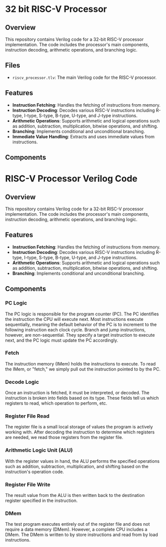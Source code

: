# 32 bit RISC-V Processor 

## Overview

This repository contains Verilog code for a 32-bit RISC-V processor implementation. The code includes the processor's main components, instruction decoding, arithmetic operations, and branching logic.

## Files

- `riscv_processor.tlv`: The main Verilog code for the RISC-V processor.

## Features

- **Instruction Fetching**: Handles the fetching of instructions from memory.
- **Instruction Decoding**: Decodes various RISC-V instructions including R-type, I-type, S-type, B-type, U-type, and J-type instructions.
- **Arithmetic Operations**: Supports arithmetic and logical operations such as addition, subtraction, multiplication, bitwise operations, and shifting.
- **Branching**: Implements conditional and unconditional branching.
- **Immediate Value Handling**: Extracts and uses immediate values from instructions.

## Components
# RISC-V Processor Verilog Code

## Overview

This repository contains Verilog code for a 32-bit RISC-V processor implementation. The code includes the processor's main components, instruction decoding, arithmetic operations, and branching logic.

## Features

- **Instruction Fetching**: Handles the fetching of instructions from memory.
- **Instruction Decoding**: Decodes various RISC-V instructions including R-type, I-type, S-type, B-type, U-type, and J-type instructions.
- **Arithmetic Operations**: Supports arithmetic and logical operations such as addition, subtraction, multiplication, bitwise operations, and shifting.
- **Branching**: Implements conditional and unconditional branching.

## Components

### PC Logic
The PC logic is responsible for the program counter (PC). The PC identifies the instruction the CPU will execute next. Most instructions execute sequentially, meaning the default behavior of the PC is to increment to the following instruction each clock cycle. Branch and jump instructions, however, are non-sequential. They specify a target instruction to execute next, and the PC logic must update the PC accordingly.

### Fetch
The instruction memory (IMem) holds the instructions to execute. To read the IMem, or "fetch," we simply pull out the instruction pointed to by the PC.

### Decode Logic
Once an instruction is fetched, it must be interpreted, or decoded. The instruction is broken into fields based on its type. These fields tell us which registers to read, which operation to perform, etc.

### Register File Read
The register file is a small local storage of values the program is actively working with. After decoding the instruction to determine which registers are needed, we read those registers from the register file.

### Arithmetic Logic Unit (ALU)
With the register values in hand, the ALU performs the specified operations such as addition, subtraction, multiplication, and shifting based on the instruction's operation code.

### Register File Write
The result value from the ALU is then written back to the destination register specified in the instruction.

### DMem
The test program executes entirely out of the register file and does not require a data memory (DMem). However, a complete CPU includes a DMem. The DMem is written to by store instructions and read from by load instructions.



